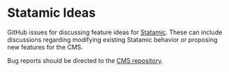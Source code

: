 # Statamic Ideas

GitHub issues for discussing feature ideas for [Statamic](https://statamic.com). These can include discussions regarding modifying existing Statamic behavior or proposing new features for the CMS.

Bug reports should be directed to the [CMS repository](https://github.com/statamic/cms).

